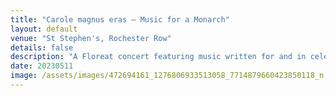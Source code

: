```yaml
---
title: "Carole magnus eras – Music for a Monarch"
layout: default
venue: "St Stephen's, Rochester Row"
details: false
description: "A Floreat concert featuring music written for and in celebration of monarchs throughout history."
date: 20230511
image: /assets/images/472694161_1276806933513058_7714879660423850118_n.jpg
---
```

